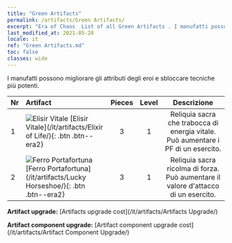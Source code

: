 ```yaml
---
title: "Green Artifacts"
permalink: /artifacts/Green Artifacts/
excerpt: "Era of Chaos  List of all Green Artifacts . I manufatti possono migliorare gli attributi degli eroi e sbloccare tecniche più potenti."
last_modified_at: 2021-05-28
locale: it
ref: "Green Artifacts.md"
toc: false
classes: wide
---
```


  I manufatti possono migliorare gli attributi degli eroi e sbloccare tecniche più potenti.

  |  Nr  |    Artifact    | Pieces |  Level | Descrizione   |
  |:-----|:---------------|:------:|:------:|:--------------:|
  | 1   | ![Elisir Vitale](/images/t/icon_artifact_11.png) [Elisir Vitale](/it/artifacts/Elixir of Life/){: .btn .btn--era2} | 3 | 1 | Reliquia sacra che trabocca di energia vitale. Può aumentare i PF di un esercito. |
  | 2   | ![Ferro Portafortuna](/images/t/icon_artifact_12.png) [Ferro Portafortuna](/it/artifacts/Lucky Horseshoe/){: .btn .btn--era2} | 3 | 1 | Reliquia sacra ricolma di forza. Può aumentare il valore d'attacco di un esercito. |


  **Artifact upgrade:** [Artifacts upgrade cost](/it/artifacts/Artifacts Upgrade/)

 **Artifact component upgrade:** [Artifact component upgrade cost](/it/artifacts/Artifact Component Upgrade/)


